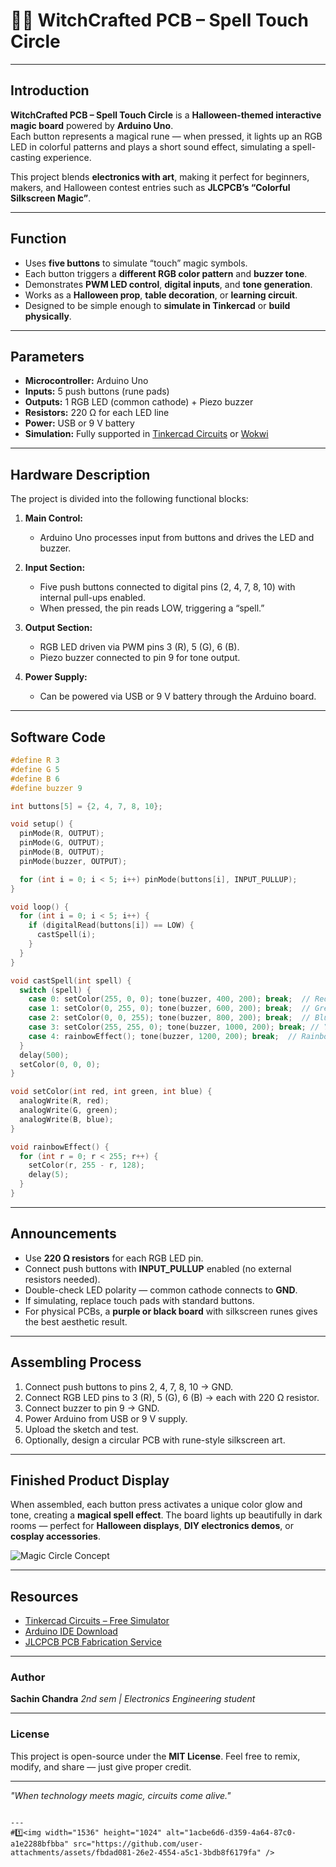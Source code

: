 # 🧙‍♀️ WitchCrafted PCB – Spell Touch Circle

---

## Introduction
**WitchCrafted PCB – Spell Touch Circle** is a **Halloween-themed interactive magic board** powered by **Arduino Uno**.  
Each button represents a magical rune — when pressed, it lights up an RGB LED in colorful patterns and plays a short sound effect, simulating a spell-casting experience.  

This project blends **electronics with art**, making it perfect for beginners, makers, and Halloween contest entries such as **JLCPCB’s “Colorful Silkscreen Magic”**.

---

## Function
- Uses **five buttons** to simulate “touch” magic symbols.  
- Each button triggers a **different RGB color pattern** and **buzzer tone**.  
- Demonstrates **PWM LED control**, **digital inputs**, and **tone generation**.  
- Works as a **Halloween prop**, **table decoration**, or **learning circuit**.  
- Designed to be simple enough to **simulate in Tinkercad** or **build physically**.  

---

## Parameters
- **Microcontroller:** Arduino Uno  
- **Inputs:** 5 push buttons (rune pads)  
- **Outputs:** 1 RGB LED (common cathode) + Piezo buzzer  
- **Resistors:** 220 Ω for each LED line  
- **Power:** USB or 9 V battery  
- **Simulation:** Fully supported in [Tinkercad Circuits](https://www.tinkercad.com/circuits) or [Wokwi](https://wokwi.com)  

---

## Hardware Description
The project is divided into the following functional blocks:

1. **Main Control:**  
   - Arduino Uno processes input from buttons and drives the LED and buzzer.

2. **Input Section:**  
   - Five push buttons connected to digital pins (2, 4, 7, 8, 10) with internal pull-ups enabled.  
   - When pressed, the pin reads LOW, triggering a “spell.”

3. **Output Section:**  
   - RGB LED driven via PWM pins 3 (R), 5 (G), 6 (B).  
   - Piezo buzzer connected to pin 9 for tone output.  

4. **Power Supply:**  
   - Can be powered via USB or 9 V battery through the Arduino board.

---

## Software Code
```cpp
#define R 3
#define G 5
#define B 6
#define buzzer 9

int buttons[5] = {2, 4, 7, 8, 10};

void setup() {
  pinMode(R, OUTPUT);
  pinMode(G, OUTPUT);
  pinMode(B, OUTPUT);
  pinMode(buzzer, OUTPUT);

  for (int i = 0; i < 5; i++) pinMode(buttons[i], INPUT_PULLUP);
}

void loop() {
  for (int i = 0; i < 5; i++) {
    if (digitalRead(buttons[i]) == LOW) {
      castSpell(i);
    }
  }
}

void castSpell(int spell) {
  switch (spell) {
    case 0: setColor(255, 0, 0); tone(buzzer, 400, 200); break;  // Red spell
    case 1: setColor(0, 255, 0); tone(buzzer, 600, 200); break;  // Green spell
    case 2: setColor(0, 0, 255); tone(buzzer, 800, 200); break;  // Blue spell
    case 3: setColor(255, 255, 0); tone(buzzer, 1000, 200); break; // Yellow spell
    case 4: rainbowEffect(); tone(buzzer, 1200, 200); break;  // Rainbow spell
  }
  delay(500);
  setColor(0, 0, 0);
}

void setColor(int red, int green, int blue) {
  analogWrite(R, red);
  analogWrite(G, green);
  analogWrite(B, blue);
}

void rainbowEffect() {
  for (int r = 0; r < 255; r++) {
    setColor(r, 255 - r, 128);
    delay(5);
  }
}
````

---

## Announcements

* Use **220 Ω resistors** for each RGB LED pin.
* Connect push buttons with **INPUT_PULLUP** enabled (no external resistors needed).
* Double-check LED polarity — common cathode connects to **GND**.
* If simulating, replace touch pads with standard buttons.
* For physical PCBs, a **purple or black board** with silkscreen runes gives the best aesthetic result.

---

## Assembling Process

1. Connect push buttons to pins 2, 4, 7, 8, 10 → GND.
2. Connect RGB LED pins to 3 (R), 5 (G), 6 (B) → each with 220 Ω resistor.
3. Connect buzzer to pin 9 → GND.
4. Power Arduino from USB or 9 V supply.
5. Upload the sketch and test.
6. Optionally, design a circular PCB with rune-style silkscreen art.

---

## Finished Product Display

When assembled, each button press activates a unique color glow and tone, creating a **magical spell effect**.
The board lights up beautifully in dark rooms — perfect for **Halloween displays**, **DIY electronics demos**, or **cosplay accessories**.

![Magic Circle Concept](https://upload.wikimedia.org/wikipedia/commons/thumb/f/f3/Pentacle.svg/512px-Pentacle.svg.png)

---

## Resources

* [Tinkercad Circuits – Free Simulator](https://www.tinkercad.com/circuits)
* [Arduino IDE Download](https://www.arduino.cc/en/software)
* [JLCPCB PCB Fabrication Service](https://jlcpcb.com)

---

### Author

**Sachin Chandra**
*2nd sem | Electronics Engineering student*

---

### License

This project is open-source under the **MIT License**.
Feel free to remix, modify, and share — just give proper credit.

---

*"When technology meets magic, circuits come alive."*

```

---
#1️⃣<img width="1536" height="1024" alt="1acbe6d6-d359-4a64-87c0-a1e2288bfbba" src="https://github.com/user-attachments/assets/fbdad081-26e2-4554-a5c1-3bdb8f6179fa" />

```
